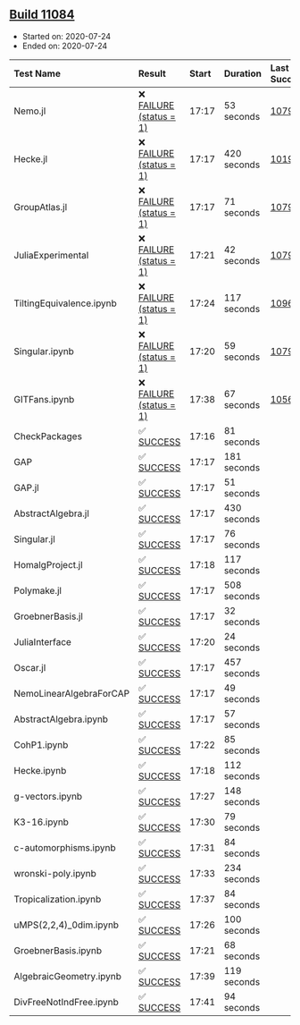 ## [Build 11084](https://oscarci.mathematik.uni-kl.de/job/oscar/11084/)

* Started on: 2020-07-24
* Ended on: 2020-07-24

| Test Name    | Result | Start | Duration | Last Success | First Failure |
|:-------------|:-------|:------|:---------|:-------------|:--------------|
| Nemo.jl | ❌ [FAILURE (status = 1)](https://oscarci.mathematik.uni-kl.de/job/oscar/11084/artifact/logs/build-11084/Nemo.jl.log) | 17:17 | 53 seconds | [10790](https://oscarci.mathematik.uni-kl.de/job/oscar/10790/) | [10791](https://oscarci.mathematik.uni-kl.de/job/oscar/10791/) |
| Hecke.jl | ❌ [FAILURE (status = 1)](https://oscarci.mathematik.uni-kl.de/job/oscar/11084/artifact/logs/build-11084/Hecke.jl.log) | 17:17 | 420 seconds | [10197](https://oscarci.mathematik.uni-kl.de/job/oscar/10197/) | [10198](https://oscarci.mathematik.uni-kl.de/job/oscar/10198/) |
| GroupAtlas.jl | ❌ [FAILURE (status = 1)](https://oscarci.mathematik.uni-kl.de/job/oscar/11084/artifact/logs/build-11084/GroupAtlas.jl.log) | 17:17 | 71 seconds | [10790](https://oscarci.mathematik.uni-kl.de/job/oscar/10790/) | [10791](https://oscarci.mathematik.uni-kl.de/job/oscar/10791/) |
| JuliaExperimental | ❌ [FAILURE (status = 1)](https://oscarci.mathematik.uni-kl.de/job/oscar/11084/artifact/logs/build-11084/JuliaExperimental.log) | 17:21 | 42 seconds | [10790](https://oscarci.mathematik.uni-kl.de/job/oscar/10790/) | [10791](https://oscarci.mathematik.uni-kl.de/job/oscar/10791/) |
| TiltingEquivalence.ipynb | ❌ [FAILURE (status = 1)](https://oscarci.mathematik.uni-kl.de/job/oscar/11084/artifact/logs/build-11084/TiltingEquivalence.ipynb.log) | 17:24 | 117 seconds | [10962](https://oscarci.mathematik.uni-kl.de/job/oscar/10962/) | [10963](https://oscarci.mathematik.uni-kl.de/job/oscar/10963/) |
| Singular.ipynb | ❌ [FAILURE (status = 1)](https://oscarci.mathematik.uni-kl.de/job/oscar/11084/artifact/logs/build-11084/Singular.ipynb.log) | 17:20 | 59 seconds | [10790](https://oscarci.mathematik.uni-kl.de/job/oscar/10790/) | [10791](https://oscarci.mathematik.uni-kl.de/job/oscar/10791/) |
| GITFans.ipynb | ❌ [FAILURE (status = 1)](https://oscarci.mathematik.uni-kl.de/job/oscar/11084/artifact/logs/build-11084/GITFans.ipynb.log) | 17:38 | 67 seconds | [10566](https://oscarci.mathematik.uni-kl.de/job/oscar/10566/) | [10567](https://oscarci.mathematik.uni-kl.de/job/oscar/10567/) |
| CheckPackages | ✅ [SUCCESS](https://oscarci.mathematik.uni-kl.de/job/oscar/11084/artifact/logs/build-11084/CheckPackages.log) | 17:16 | 81 seconds |  |  |
| GAP | ✅ [SUCCESS](https://oscarci.mathematik.uni-kl.de/job/oscar/11084/artifact/logs/build-11084/GAP.log) | 17:17 | 181 seconds |  |  |
| GAP.jl | ✅ [SUCCESS](https://oscarci.mathematik.uni-kl.de/job/oscar/11084/artifact/logs/build-11084/GAP.jl.log) | 17:17 | 51 seconds |  |  |
| AbstractAlgebra.jl | ✅ [SUCCESS](https://oscarci.mathematik.uni-kl.de/job/oscar/11084/artifact/logs/build-11084/AbstractAlgebra.jl.log) | 17:17 | 430 seconds |  |  |
| Singular.jl | ✅ [SUCCESS](https://oscarci.mathematik.uni-kl.de/job/oscar/11084/artifact/logs/build-11084/Singular.jl.log) | 17:17 | 76 seconds |  |  |
| HomalgProject.jl | ✅ [SUCCESS](https://oscarci.mathematik.uni-kl.de/job/oscar/11084/artifact/logs/build-11084/HomalgProject.jl.log) | 17:18 | 117 seconds |  |  |
| Polymake.jl | ✅ [SUCCESS](https://oscarci.mathematik.uni-kl.de/job/oscar/11084/artifact/logs/build-11084/Polymake.jl.log) | 17:17 | 508 seconds |  |  |
| GroebnerBasis.jl | ✅ [SUCCESS](https://oscarci.mathematik.uni-kl.de/job/oscar/11084/artifact/logs/build-11084/GroebnerBasis.jl.log) | 17:17 | 32 seconds |  |  |
| JuliaInterface | ✅ [SUCCESS](https://oscarci.mathematik.uni-kl.de/job/oscar/11084/artifact/logs/build-11084/JuliaInterface.log) | 17:20 | 24 seconds |  |  |
| Oscar.jl | ✅ [SUCCESS](https://oscarci.mathematik.uni-kl.de/job/oscar/11084/artifact/logs/build-11084/Oscar.jl.log) | 17:17 | 457 seconds |  |  |
| NemoLinearAlgebraForCAP | ✅ [SUCCESS](https://oscarci.mathematik.uni-kl.de/job/oscar/11084/artifact/logs/build-11084/NemoLinearAlgebraForCAP.log) | 17:17 | 49 seconds |  |  |
| AbstractAlgebra.ipynb | ✅ [SUCCESS](https://oscarci.mathematik.uni-kl.de/job/oscar/11084/artifact/logs/build-11084/AbstractAlgebra.ipynb.log) | 17:17 | 57 seconds |  |  |
| CohP1.ipynb | ✅ [SUCCESS](https://oscarci.mathematik.uni-kl.de/job/oscar/11084/artifact/logs/build-11084/CohP1.ipynb.log) | 17:22 | 85 seconds |  |  |
| Hecke.ipynb | ✅ [SUCCESS](https://oscarci.mathematik.uni-kl.de/job/oscar/11084/artifact/logs/build-11084/Hecke.ipynb.log) | 17:18 | 112 seconds |  |  |
| g-vectors.ipynb | ✅ [SUCCESS](https://oscarci.mathematik.uni-kl.de/job/oscar/11084/artifact/logs/build-11084/g-vectors.ipynb.log) | 17:27 | 148 seconds |  |  |
| K3-16.ipynb | ✅ [SUCCESS](https://oscarci.mathematik.uni-kl.de/job/oscar/11084/artifact/logs/build-11084/K3-16.ipynb.log) | 17:30 | 79 seconds |  |  |
| c-automorphisms.ipynb | ✅ [SUCCESS](https://oscarci.mathematik.uni-kl.de/job/oscar/11084/artifact/logs/build-11084/c-automorphisms.ipynb.log) | 17:31 | 84 seconds |  |  |
| wronski-poly.ipynb | ✅ [SUCCESS](https://oscarci.mathematik.uni-kl.de/job/oscar/11084/artifact/logs/build-11084/wronski-poly.ipynb.log) | 17:33 | 234 seconds |  |  |
| Tropicalization.ipynb | ✅ [SUCCESS](https://oscarci.mathematik.uni-kl.de/job/oscar/11084/artifact/logs/build-11084/Tropicalization.ipynb.log) | 17:37 | 84 seconds |  |  |
| uMPS(2,2,4)_0dim.ipynb | ✅ [SUCCESS](https://oscarci.mathematik.uni-kl.de/job/oscar/11084/artifact/logs/build-11084/uMPS-2-2-4-_0dim.ipynb.log) | 17:26 | 100 seconds |  |  |
| GroebnerBasis.ipynb | ✅ [SUCCESS](https://oscarci.mathematik.uni-kl.de/job/oscar/11084/artifact/logs/build-11084/GroebnerBasis.ipynb.log) | 17:21 | 68 seconds |  |  |
| AlgebraicGeometry.ipynb | ✅ [SUCCESS](https://oscarci.mathematik.uni-kl.de/job/oscar/11084/artifact/logs/build-11084/AlgebraicGeometry.ipynb.log) | 17:39 | 119 seconds |  |  |
| DivFreeNotIndFree.ipynb | ✅ [SUCCESS](https://oscarci.mathematik.uni-kl.de/job/oscar/11084/artifact/logs/build-11084/DivFreeNotIndFree.ipynb.log) | 17:41 | 94 seconds |  |  |
